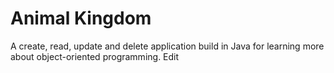 # Animal Kingdom
A create, read, update and delete application build in Java for learning more about object-oriented programming. Edit
